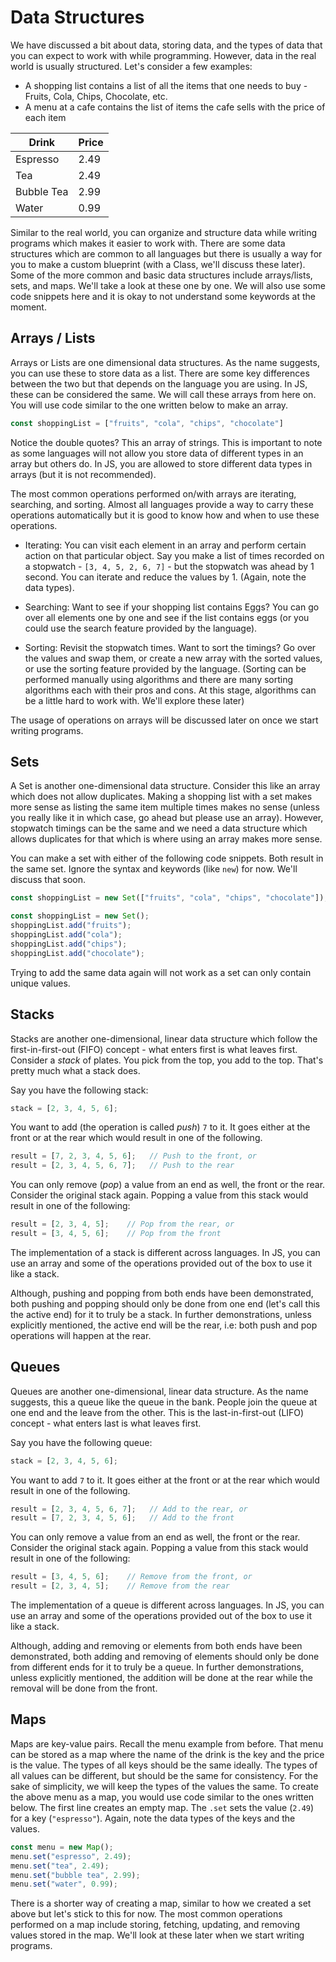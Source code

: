 # Data Structures

We have discussed a bit about data, storing data, and the types of data that you can expect to work with while programming. However, data in the real world is usually structured. Let's consider a few examples:

- A shopping list contains a list of all the items that one needs to buy - Fruits, Cola, Chips, Chocolate, etc.
- A menu at a cafe contains the list of items the cafe sells with the price of each item

| Drink | Price |
|---|---|
| Espresso | 2.49 |
| Tea | 2.49 |
| Bubble Tea | 2.99 |
| Water | 0.99 |

Similar to the real world, you can organize and structure data while writing programs which makes it easier to work with. There are some data structures which are common to all languages but there is usually a way for you to make a custom blueprint (with a Class, we'll discuss these later). Some of the more common and basic data structures include arrays/lists, sets, and maps. We'll take a look at these one by one. We will also use some code snippets here and it is okay to not understand some keywords at the moment.

## Arrays / Lists
Arrays or Lists are one dimensional data structures. As the name suggests, you can use these to store data as a list. There are some key differences between the two but that depends on the language you are using. In JS, these can be considered the same. We will call these arrays from here on. You will use code similar to the one written below to make an array.

```ts
const shoppingList = ["fruits", "cola", "chips", "chocolate"]
```

Notice the double quotes? This an array of strings. This is important to note as some languages will not allow you store data of different types in an array but others do. In JS, you are allowed to store different data types in arrays (but it is not recommended).

The most common operations performed on/with arrays are iterating, searching, and sorting. Almost all languages provide a way to carry these operations automatically but it is good to know how and when to use these operations.

- Iterating: You can visit each element in an array and perform certain action on that particular object. Say you make a list of times recorded on a stopwatch - `[3, 4, 5, 2, 6, 7]` - but the stopwatch was ahead by 1 second. You can iterate and reduce the values by 1. (Again, note the data types).

- Searching: Want to see if your shopping list contains Eggs? You can go over all elements one by one and see if the list contains eggs (or you could use the search feature provided by the language).

- Sorting: Revisit the stopwatch times. Want to sort the timings? Go over the values and swap them, or create a new array with the sorted values, or use the sorting feature provided by the language. (Sorting can be performed manually using algorithms and there are many sorting algorithms each with their pros and cons. At this stage, algorithms can be a little hard to work with. We'll explore these later)

The usage of operations on arrays will be discussed later on once we start writing programs.

## Sets

A Set is another one-dimensional data structure. Consider this like an array which does not allow duplicates. Making a shopping list with a set makes more sense as listing the same item multiple times makes no sense (unless you really like it in which case, go ahead but please use an array). However, stopwatch timings can be the same and we need a data structure which allows duplicates for that which is where using an array makes more sense.

You can make a set with either of the following code snippets. Both result in the same set. Ignore the syntax and keywords (like `new`) for now. We'll discuss that soon.

```ts
const shoppingList = new Set(["fruits", "cola", "chips", "chocolate"]);
```

```ts
const shoppingList = new Set();
shoppingList.add("fruits");
shoppingList.add("cola");
shoppingList.add("chips");
shoppingList.add("chocolate");
```

Trying to add the same data again will not work as a set can only contain unique values.

## Stacks
Stacks are another one-dimensional, linear data structure which follow the first-in-first-out (FIFO) concept - what enters first is what leaves first. Consider a *stack* of plates. You pick from the top, you add to the top. That's pretty much what a stack does.

Say you have the following stack:

```ts
stack = [2, 3, 4, 5, 6];
```

You want to add (the operation is called *push*) `7` to it. It goes either at the front or at the rear which would result in one of the following.

```ts
result = [7, 2, 3, 4, 5, 6];   // Push to the front, or 
result = [2, 3, 4, 5, 6, 7];   // Push to the rear
```

You can only remove (*pop*) a value from an end as well, the front or the rear. Consider the original stack again. Popping a value from this stack would result in one of the following:

```ts
result = [2, 3, 4, 5];    // Pop from the rear, or
result = [3, 4, 5, 6];    // Pop from the front
```

The implementation of a stack is different across languages. In JS, you can use an array and some of the operations provided out of the box to use it like a stack. 

Although, pushing and popping from both ends have been demonstrated, both pushing and popping should only be done from one end (let's call this the active end) for it to truly be a stack. In further demonstrations, unless explicitly mentioned, the active end will be the rear, i.e: both push and pop operations will happen at the rear.

## Queues
Queues are another one-dimensional, linear data structure. As the name suggests, this a queue like the queue in the bank. People join the queue at one end and the leave from the other. This is the last-in-first-out (LIFO) concept - what enters last is what leaves first.

Say you have the following queue:

```ts
stack = [2, 3, 4, 5, 6];
```

You want to add `7` to it. It goes either at the front or at the rear which would result in one of the following.

```ts
result = [2, 3, 4, 5, 6, 7];   // Add to the rear, or 
result = [7, 2, 3, 4, 5, 6];   // Add to the front
```

You can only remove a value from an end as well, the front or the rear. Consider the original stack again. Popping a value from this stack would result in one of the following:

```ts
result = [3, 4, 5, 6];    // Remove from the front, or
result = [2, 3, 4, 5];    // Remove from the rear
```

The implementation of a queue is different across languages. In JS, you can use an array and some of the operations provided out of the box to use it like a stack. 

Although, adding and removing or elements from both ends have been demonstrated, both adding and removing of elements should only be done from different ends for it to truly be a queue. In further demonstrations, unless explicitly mentioned, the addition will be done at the rear while the removal will be done from the front.

## Maps
Maps are key-value pairs. Recall the menu example from before. That menu can be stored as a map where the name of the drink is the key and the price is the value. The types of all keys should be the same ideally. The types of all values can be different, but should be the same for consistency. For the sake of simplicity, we will keep the types of the values the same. To create the above menu as a map, you would use code similar to the ones written below. The first line creates an empty map. The `.set` sets the value (`2.49`) for a key (`"espresso"`). Again, note the data types of the keys and the values.

```ts
const menu = new Map();
menu.set("espresso", 2.49);
menu.set("tea", 2.49);
menu.set("bubble tea", 2.99);
menu.set("water", 0.99);
```
There is a shorter way of creating a map, similar to how we created a set above but let's stick to this for now. The most common operations performed on a map include storing, fetching, updating, and removing values stored in the map. We'll look at these later when we start writing programs.